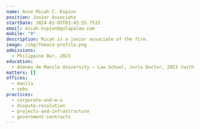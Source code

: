```yaml
---
name: Anne Micah C. Espion
position: Junior Associate
startDate: 2024-02-05T03:45:55.753Z
email: micah.espion@gulapalaw.com
mobile: "0"
description: Micah is a junior associate of the firm.
image: /img/female-profile.png
admissions:
  - Philippine Bar, 2023
education:
  - Ateneo de Manila University – Law School, Juris Doctor, 2023 (with Honors)
matters: []
offices:
  - manila
  - cebu
practices:
  - corporate-and-m-a
  - dispute-resolution
  - projects-and-infrastructure
  - government-contracts
---
```

